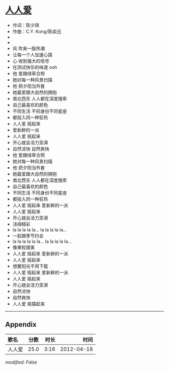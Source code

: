 # [人人爱](https://music.163.com/song?id=64078)

* 作词：陈少琪
* 作曲：C.Y. Kong/陈奕迅
*
*
* 风 吹来一股热潮
* 让每一个人加速心跳
* 心 收到强大的信号
* 在测试快乐的味道 ooh
* 他 爱跟绿草合照
* 她对每一种风景扫描
* 他 把夕阳当外套
* 她最爱跟大自然的拥抱
* 南北西东 人人都在深度搜索
* 自己最喜欢的颜色
* 不同生活 不同身份不同星座
* 都投入同一种狂热
* 人人爱 摇起来
* 爱新鲜的一派
* 人人爱 摇起来
* 开心就会活力澎湃
* 自然凉快  自然爽快
* 他 爱跟绿草合照
* 她对每一种风景扫描
* 他 把夕阳当外套
* 她最爱跟大自然的拥抱
* 南北西东 人人都在深度搜索
* 自己最喜欢的颜色
* 不同生活 不同身份不同星座
* 都投入同一种狂热
* 人人爱 摇起来 爱新鲜的一派
* 人人爱 摇起来
* 开心就会活力澎湃
* 活得精彩
* la la la la la… la la la la la…
* 一起跟季节约会
* la la la la la la… la la la la la…
* 像果粒甜美
* 人人爱 摇起来 爱新鲜的一派
* 人人爱 摇起来
* 想要阳光不用下载
* 人人爱 摇起来 爱新鲜的一派
* 人人爱 摇起来
* 开心就会活力澎湃
* 自然凉快
* 自然爽快
* 人人爱   摇摆起来


---

## Appendix

|歌名|分数|时长|时间|
|:---|:---:|---:|---:|
|人人爱|25.0|3:16|2012-04-18

*modified: False*